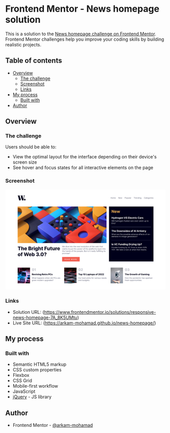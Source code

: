 # Frontend Mentor - News homepage solution

This is a solution to the [News homepage challenge on Frontend Mentor](https://www.frontendmentor.io/challenges/news-homepage-H6SWTa1MFl). Frontend Mentor challenges help you improve your coding skills by building realistic projects. 

## Table of contents

- [Overview](#overview)
  - [The challenge](#the-challenge)
  - [Screenshot](#screenshot)
  - [Links](#links)
- [My process](#my-process)
  - [Built with](#built-with)
- [Author](#author)


## Overview

### The challenge

Users should be able to:

- View the optimal layout for the interface depending on their device's screen size
- See hover and focus states for all interactive elements on the page

### Screenshot

![](./images/site_screenshot.png)

### Links

- Solution URL: (https://www.frontendmentor.io/solutions/responsive-news-homepage-7A_8K5UMtu)
- Live Site URL: (https://arkam-mohamad.github.io/news-homepage/)

## My process

### Built with

- Semantic HTML5 markup
- CSS custom properties
- Flexbox
- CSS Grid
- Mobile-first workflow
- JavaScript
- [jQuery](https://jquery.com/) - JS library

## Author

- Frontend Mentor - [@arkam-mohamad](https://www.frontendmentor.io/profile/arkam-mohamad)
